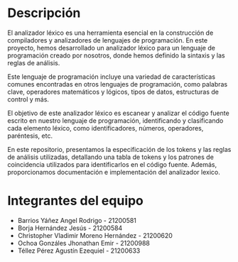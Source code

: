 # Descripción
El analizador léxico es una herramienta esencial en la construcción de compiladores y analizadores de lenguajes de programación. En este proyecto, hemos desarrollado un analizador léxico para un lenguaje de programación creado por nosotros, donde hemos definido la sintaxis y las reglas de análisis.

Este lenguaje de programación incluye una variedad de características comunes encontradas en otros lenguajes de programación, como palabras clave, operadores matemáticos y lógicos, tipos de datos, estructuras de control y más. 

El objetivo de este analizador léxico es escanear y analizar el código fuente escrito en nuestro lenguaje de programación, identificando y clasificando cada elemento léxico, como identificadores, números, operadores, paréntesis, etc.

En este repositorio, presentamos la especificación de los tokens y las reglas de análisis utilizadas, detallando una tabla de tokens y los patrones de coincidencia utilizados para identificarlos en el código fuente. Además, proporcionamos documentación e implementación del analizador lexico.

# Integrantes del equipo
- Barrios Yáñez Angel Rodrigo  - 21200581
- Borja Hernández Jesús - 21200584
- Christopher Vladimir Moreno Hernández - 21200620
- Ochoa Gonzáles Jhonathan Emir - 21200988
- Téllez Pérez Agustín Ezequiel - 21200633
